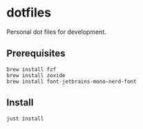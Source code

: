 # dotfiles

Personal dot files for development.

## Prerequisites

```shell
brew install fzf
brew install zoxide
brew install font-jetbrains-mono-nerd-font
```

## Install

```bash
just install
```
